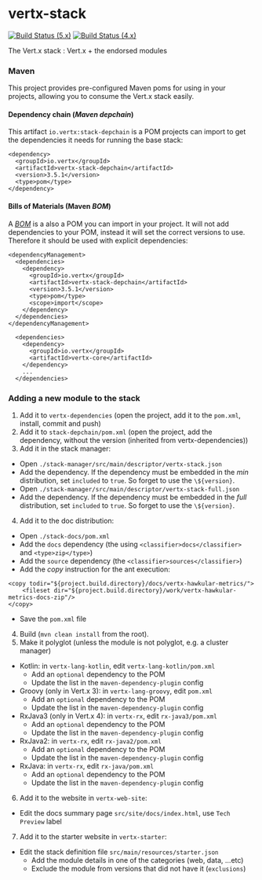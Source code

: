 vertx-stack
========

[![Build Status (5.x)](https://github.com/vert-x3/vertx-stack/actions/workflows/ci-5.x.yml/badge.svg)](https://github.com/vert-x3/vertx-stack/actions/workflows/ci-5.x.yml)
[![Build Status (4.x)](https://github.com/vert-x3/vertx-stack/actions/workflows/ci-4.x.yml/badge.svg)](https://github.com/vert-x3/vertx-stack/actions/workflows/ci-4.x.yml)

The Vert.x stack : Vert.x + the endorsed modules

### Maven

This project provides pre-configured Maven poms for using in your projects, allowing you to consume the Vert.x stack
easily.

#### Dependency chain (_Maven depchain_)

This artifact `io.vertx:stack-depchain` is a POM projects can import to get the dependencies it needs for running
the base stack:

~~~~
<dependency>
  <groupId>io.vertx</groupId>
  <artifactId>vertx-stack-depchain</artifactId>
  <version>3.5.1</version>
  <type>pom</type>
</dependency>
~~~~

#### Bills of Materials (Maven _BOM_)

A [_BOM_](http://maven.apache.org/guides/introduction/introduction-to-dependency-mechanism.html) is a also a POM you
can import in your project. It will not add dependencies to your POM, instead it will set the correct versions to use.
Therefore it should be used with explicit dependencies:

~~~~
<dependencyManagement>
  <dependencies>
    <dependency>
      <groupId>io.vertx</groupId>
      <artifactId>vertx-stack-depchain</artifactId>
      <version>3.5.1</version>
      <type>pom</type>
      <scope>import</scope>
    </dependency>
  </dependencies>
</dependencyManagement>

  <dependencies>
    <dependency>
      <groupId>io.vertx</groupId>
      <artifactId>vertx-core</artifactId>
    </dependency>
    ...
  </dependencies>
~~~~

### Adding a new module to the stack

1. Add it to `vertx-dependencies` (open the project, add it to the `pom.xml`, install, commit and push)
2. Add it to `stack-depchain/pom.xml` (open the project, add the dependency, without the version (inherited from
vertx-dependencies))
3. Add it in the stack manager:
  * Open `./stack-manager/src/main/descriptor/vertx-stack.json`
  * Add the dependency. If the dependency must be embedded in the _min_ distribution, set `included` to `true`. So forget to use the `\${version}`.
  * Open `./stack-manager/src/main/descriptor/vertx-stack-full.json`
  * Add the dependency. If the dependency must be embedded in the _full_ distribution, set `included` to `true`. So forget to use the `\${version}`.
4. Add it to the doc distribution:
  * Open `./stack-docs/pom.xml`
  * Add the `docs` dependency (the using `<classifier>docs</classifier>` and `<type>zip</type>`)
  * Add the `source` dependency (the `<classifier>sources</classifier>`)
  * Add the _copy_ instruction for the ant execution:
```
<copy todir="${project.build.directory}/docs/vertx-hawkular-metrics/">
    <fileset dir="${project.build.directory}/work/vertx-hawkular-metrics-docs-zip"/>
</copy>
```
  * Save the `pom.xml` file
4. Build (`mvn clean install` from the root).
5. Make it polyglot  (unless the module is not polyglot, e.g. a cluster manager)
  * Kotlin: in `vertx-lang-kotlin`, edit `vertx-lang-kotlin/pom.xml`
    * Add an `optional` dependency to the POM
    * Update the list in the `maven-dependency-plugin` config
  * Groovy (only in Vert.x 3): in `vertx-lang-groovy`, edit `pom.xml`
    * Add an `optional` dependency to the POM
    * Update the list in the `maven-dependency-plugin` config
  * RxJava3 (only in Vert.x 4): in `vertx-rx`, edit `rx-java3/pom.xml`
    * Add an `optional` dependency to the POM
    * Update the list in the `maven-dependency-plugin` config
  * RxJava2: in `vertx-rx`, edit `rx-java2/pom.xml`
    * Add an `optional` dependency to the POM
    * Update the list in the `maven-dependency-plugin` config
  * RxJava: in `vertx-rx`, edit `rx-java/pom.xml`
    * Add an `optional` dependency to the POM
    * Update the list in the `maven-dependency-plugin` config
6. Add it to the website in `vertx-web-site`:
  * Edit the docs summary page `src/site/docs/index.html`, use `Tech Preview` label
7. Add it to the starter website in `vertx-starter`:
  * Edit the stack definition file `src/main/resources/starter.json`
    * Add the module details in one of the categories (web, data, ...etc)
    * Exclude the module from versions that did not have it (`exclusions`)



